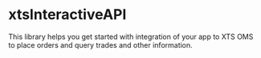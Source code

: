 # xtsInteractiveAPI
This library helps you get started with integration of your app to XTS OMS to place orders and query trades and other information.
